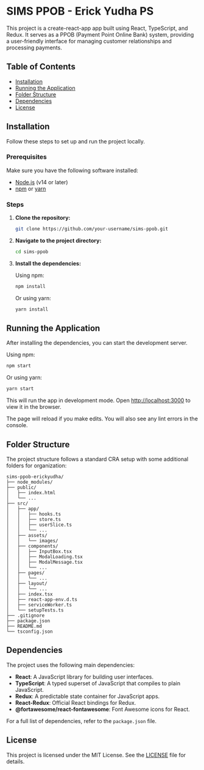 # SIMS PPOB - Erick Yudha PS

This project is a create-react-app app built using React, TypeScript, and Redux. It serves as a PPOB (Payment Point Online Bank) system, providing a user-friendly interface for managing customer relationships and processing payments.

## Table of Contents

- [Installation](#installation)
- [Running the Application](#running-the-application)
- [Folder Structure](#folder-structure)
- [Dependencies](#dependencies)
- [License](#license)

## Installation

Follow these steps to set up and run the project locally.

### Prerequisites

Make sure you have the following software installed:

- [Node.js](https://nodejs.org/) (v14 or later)
- [npm](https://www.npmjs.com/) or [yarn](https://yarnpkg.com/)

### Steps

1. **Clone the repository:**

    ```sh
    git clone https://github.com/your-username/sims-ppob.git
    ```

2. **Navigate to the project directory:**

    ```sh
    cd sims-ppob
    ```

3. **Install the dependencies:**

    Using npm:

    ```sh
    npm install
    ```

    Or using yarn:

    ```sh
    yarn install
    ```

## Running the Application

After installing the dependencies, you can start the development server.

Using npm:

```sh
npm start
```

Or using yarn:

```sh
yarn start
```

This will run the app in development mode. Open [http://localhost:3000](http://localhost:3000) to view it in the browser.

The page will reload if you make edits. You will also see any lint errors in the console.

## Folder Structure

The project structure follows a standard CRA setup with some additional folders for organization:

```
sims-ppob-erickyudha/
├── node_modules/
├── public/
│   ├── index.html
│   └── ...
├── src/
│   ├── app/
│   │   ├── hooks.ts
│   │   ├── store.ts
│   │   ├── userSlice.ts
│   │   └── ...
│   ├── assets/
│   │   └── images/
│   ├── components/
│   │   ├── InputBox.tsx
│   │   ├── ModalLoading.tsx
│   │   ├── ModalMessage.tsx
│   │   └── ...
│   ├── pages/
│   │   └── ...
│   ├── layout/
│   │   └── ...
│   ├── index.tsx
│   ├── react-app-env.d.ts
│   ├── serviceWorker.ts
│   └── setupTests.ts
├── .gitignore
├── package.json
├── README.md
└── tsconfig.json
```

## Dependencies

The project uses the following main dependencies:

- **React**: A JavaScript library for building user interfaces.
- **TypeScript**: A typed superset of JavaScript that compiles to plain JavaScript.
- **Redux**: A predictable state container for JavaScript apps.
- **React-Redux**: Official React bindings for Redux.
- **@fortawesome/react-fontawesome**: Font Awesome icons for React.

For a full list of dependencies, refer to the `package.json` file.

## License

This project is licensed under the MIT License. See the [LICENSE](LICENSE) file for details.
